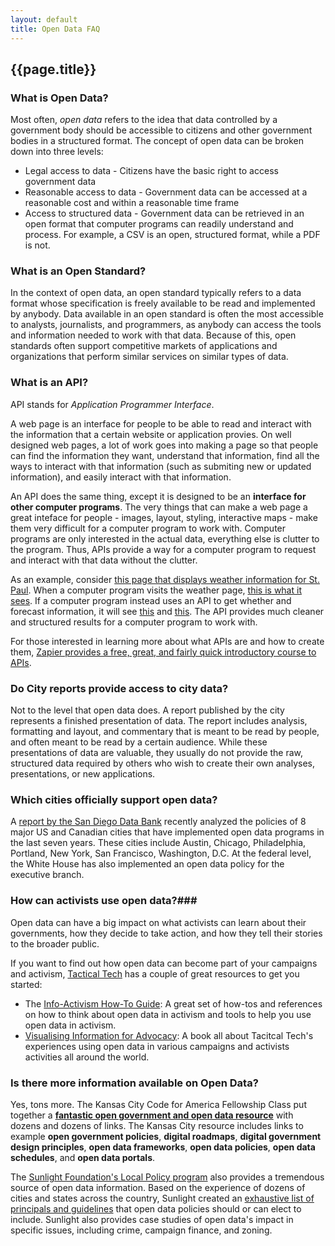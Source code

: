 ```yaml
---
layout: default
title: Open Data FAQ
---
```


## {{page.title}}

### What is Open Data?

Most often, *open data* refers to the idea that data controlled by a government
body should be accessible to citizens and other government bodies in a
structured format. The concept of open data can be broken down into three
levels:

* Legal access to data - Citizens have the basic right to access government
  data
* Reasonable access to data - Government data can be accessed at a reasonable
  cost and within a reasonable time frame
* Access to structured data - Government data can be retrieved in an open
  format that computer programs can readily understand and process. For
  example, a CSV is an open, structured format, while a PDF is not.

### What is an Open Standard?

In the context of open data, an open standard typically refers to a data format
whose specification is freely available to be read and implemented by anybody.
Data available in an open standard is often the most accessible to analysts,
journalists, and programmers, as anybody can access the tools and information
needed to work with that data. Because of this, open standards often support
competitive markets of applications and organizations that perform similar
services on similar types of data.

### What is an API?

API stands for *Application Programmer Interface*.

A web page is an interface for people to be able to read and interact with
the information that a certain website or application provies. On well designed
web pages, a lot of work goes into making a page so that people can find the
information they want, understand that information, find all the ways to
interact with that information (such as submiting new or updated information),
and easily interact with that information.

An API does the same thing, except it is designed to be an **interface for
other computer programs**. The very things that can make a web page a great
inteface for people - images, layout, styling, interactive maps - make them
very difficult for a computer program to work with. Computer programs are only
interested in the actual data, everything else is clutter to the program. Thus,
APIs provide a way for a computer program to request and interact with that
data without the clutter.

As an example, consider [this page that displays weather information for St. Paul](https://openweathermap.org/city/5045360).
When a computer program visits the weather page, [this is what it sees](http://pastebin.com/raw.php?i=tqfqF6D5).
If a computer program instead uses an API to get whether and forecast
information, it will see [this](https://api.openweathermap.org/data/2.5/weather?q=St.%20Paul&mode=xml&units=imperial)
and [this](https://api.openweathermap.org/data/2.5/forecast/daily?q=St.%20Paul&mode=xml&units=imperial&cnt=7).
The API provides much cleaner and structured results for a computer program to
work with.

For those interested in learning more about what APIs are and how to create
them, [Zapier provides a free, great, and fairly quick introductory course to APIs](https://zapier.com/blog/free-api-course/).

### Do City reports provide access to city data?

Not to the level that open data does. A report published by the city represents
a finished presentation of data. The report includes analysis, formatting and
layout, and commentary that is meant to be read by people, and often meant to
be read by a certain audience. While these presentations of data are valuable,
they usually do not provide the raw, structured data required by others who
wish to create their own analyses, presentations, or new applications.

### Which cities officially support open data?

A [report by the San Diego Data Bank](https://www.sandiegodata.org/reports/municipal-open-data-policies/)
recently analyzed the policies of 8 major US and Canadian cities that have
implemented open data programs in the last seven years. These cities include
Austin, Chicago, Philadelphia, Portland, New York, San Francisco, Washington,
D.C. At the federal level, the White House has also implemented an open data
policy for the  executive branch.

### How can activists use open data?###

Open data can have a big impact on what activists can learn about their governments,
how they decide to take action, and how they tell their stories to the broader
public.

If you want to find out how open data can become part of your campaigns and
activism, [Tactical Tech](https://tacticaltech.org/) has a couple of great
resources to get you started:

* The [Info-Activism How-To Guide](https://howto.informationactivism.org/): A
  great set of how-tos and references on how to think about open data in
  activism and tools to help you use open data in activism.
* [Visualising Information for Advocacy](https://visualisingadvocacy.org/): A
  book all about Tacitcal Tech's experiences using open data in various
  campaigns and activists activities all around the world.

### Is there more information available on Open Data?

Yes, tons more. The Kansas City Code for America Fellowship Class put together
a [**fantastic open government and open data resource**](https://cfakc.tumblr.com/post/60775247513/digital-innovation-in-government-resources)
with dozens and dozens of links. The Kansas City resource includes links to
example **open government policies**, **digital roadmaps**, **digital
government design principles**, **open data frameworks**, **open data policies**, **open
data schedules**, and **open data portals**.

The [Sunlight Foundation's Local Policy program](https://sunlightfoundation.com/policy/local/)
also provides a tremendous source of open data information. Based on the
experience of dozens of cities and states across the country, Sunlight created
an [exhaustive list of principals and guidelines](https://sunlightfoundation.com/opendataguidelines/)
that open data policies should or can elect to include. Sunlight also provides
case studies of open data's impact in specific issues, including crime,
campaign finance, and zoning.
